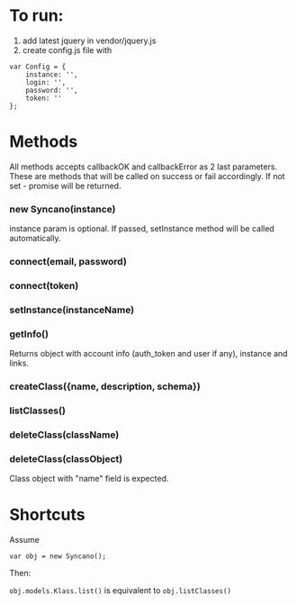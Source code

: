 # To run:

1. add latest jquery in vendor/jquery.js
2. create config.js file with

```
var Config = {
	instance: '',
	login: '',
	password: '',
	token: ''
};
```

# Methods

All methods accepts callbackOK and callbackError as 2 last parameters. These are methods that will be called on success or fail accordingly. If not set - promise will be returned.

### new Syncano(instance)

instance param is optional. If passed, setInstance method will be called automatically.

### connect(email, password)

### connect(token)

### setInstance(instanceName)

### getInfo()

Returns object with account info (auth_token and user if any), instance and links.

### createClass({name, description, schema})

### listClasses()

### deleteClass(className)

### deleteClass(classObject)

Class object with "name" field is expected.

# Shortcuts

Assume
```
var obj = new Syncano();
```

Then:

```obj.models.Klass.list()``` is equivalent to ```obj.listClasses()```


